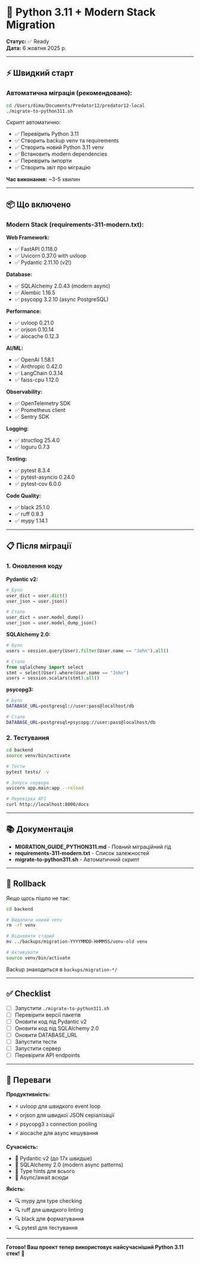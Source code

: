 # 🚀 Python 3.11 + Modern Stack Migration

**Статус:** ✅ Ready  
**Дата:** 6 жовтня 2025 р.

---

## ⚡ Швидкий старт

### Автоматична міграція (рекомендовано):

```bash
cd /Users/dima/Documents/Predator12/predator12-local
./migrate-to-python311.sh
```

Скрипт автоматично:
- ✅ Перевірить Python 3.11
- ✅ Створить backup venv та requirements
- ✅ Створить новий Python 3.11 venv
- ✅ Встановить modern dependencies
- ✅ Перевірить імпорти
- ✅ Створить звіт про міграцію

**Час виконання:** ~3-5 хвилин

---

## 📦 Що включено

### Modern Stack (requirements-311-modern.txt):

**Web Framework:**
- ✅ FastAPI 0.118.0
- ✅ Uvicorn 0.37.0 with uvloop
- ✅ Pydantic 2.11.10 (v2!)

**Database:**
- ✅ SQLAlchemy 2.0.43 (modern async)
- ✅ Alembic 1.16.5
- ✅ psycopg 3.2.10 (async PostgreSQL)

**Performance:**
- ✅ uvloop 0.21.0
- ✅ orjson 0.10.14
- ✅ aiocache 0.12.3

**AI/ML:**
- ✅ OpenAI 1.58.1
- ✅ Anthropic 0.42.0
- ✅ LangChain 0.3.14
- ✅ faiss-cpu 1.12.0

**Observability:**
- ✅ OpenTelemetry SDK
- ✅ Prometheus client
- ✅ Sentry SDK

**Logging:**
- ✅ structlog 25.4.0
- ✅ loguru 0.7.3

**Testing:**
- ✅ pytest 8.3.4
- ✅ pytest-asyncio 0.24.0
- ✅ pytest-cov 6.0.0

**Code Quality:**
- ✅ black 25.1.0
- ✅ ruff 0.9.3
- ✅ mypy 1.14.1

---

## 📋 Після міграції

### 1. Оновлення коду

**Pydantic v2:**
```python
# Було
user_dict = user.dict()
user_json = user.json()

# Стало
user_dict = user.model_dump()
user_json = user.model_dump_json()
```

**SQLAlchemy 2.0:**
```python
# Було
users = session.query(User).filter(User.name == "John").all()

# Стало
from sqlalchemy import select
stmt = select(User).where(User.name == "John")
users = session.scalars(stmt).all()
```

**psycopg3:**
```bash
# Було
DATABASE_URL=postgresql://user:pass@localhost/db

# Стало
DATABASE_URL=postgresql+psycopg://user:pass@localhost/db
```

### 2. Тестування

```bash
cd backend
source venv/bin/activate

# Тести
pytest tests/ -v

# Запуск сервера
uvicorn app.main:app --reload

# Перевірка API
curl http://localhost:8000/docs
```

---

## 📚 Документація

- **MIGRATION_GUIDE_PYTHON311.md** - Повний міграційний гід
- **requirements-311-modern.txt** - Список залежностей
- **migrate-to-python311.sh** - Автоматичний скрипт

---

## 🔄 Rollback

Якщо щось пішло не так:

```bash
cd backend

# Видалити новий venv
rm -rf venv

# Відновити старий
mv ../backups/migration-YYYYMMDD-HHMMSS/venv-old venv

# Активувати
source venv/bin/activate
```

Backup знаходиться в `backups/migration-*/`

---

## ✅ Checklist

- [ ] Запустити `./migrate-to-python311.sh`
- [ ] Перевірити версії пакетів
- [ ] Оновити код під Pydantic v2
- [ ] Оновити код під SQLAlchemy 2.0
- [ ] Оновити DATABASE_URL
- [ ] Запустити тести
- [ ] Запустити сервер
- [ ] Перевірити API endpoints

---

## 🎯 Переваги

**Продуктивність:**
- ⚡ uvloop для швидкого event loop
- ⚡ orjson для швидкої JSON серіалізації
- ⚡ psycopg3 з connection pooling
- ⚡ aiocache для async кешування

**Сучасність:**
- 🎯 Pydantic v2 (до 17x швидше)
- 🎯 SQLAlchemy 2.0 (modern async patterns)
- 🎯 Type hints для всього
- 🎯 Async/await всюди

**Якість:**
- 🔍 mypy для type checking
- 🔍 ruff для швидкого linting
- 🔍 black для форматування
- 🔍 pytest для тестування

---

**Готово! Ваш проект тепер використовує найсучасніший Python 3.11 стек!** 🎉
